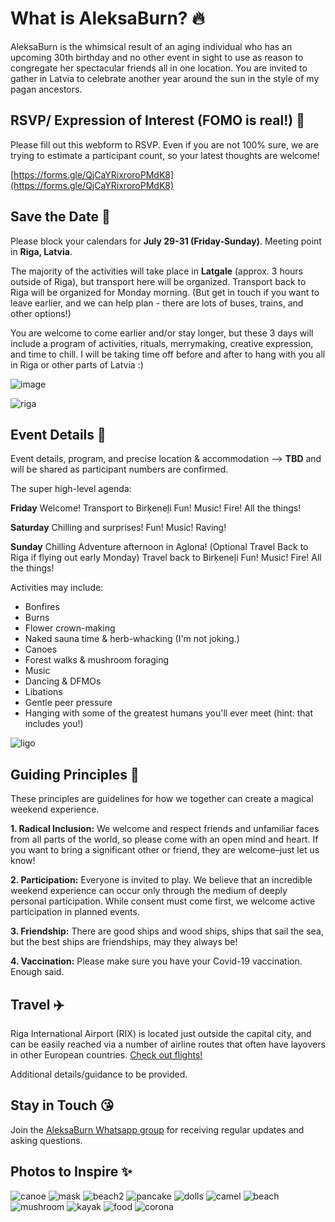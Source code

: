 # What is AleksaBurn? 🔥

AleksaBurn is the whimsical result of an aging individual who has an upcoming 30th birthday and no other event in sight to use as reason to congregate 
her spectacular friends all in one location. You are invited to gather in Latvia to celebrate another year around the sun in the style of my pagan ancestors. 

## RSVP/ Expression of Interest (FOMO is real!) 🤩

Please fill out this webform to RSVP. Even if you are not 100% sure, we are trying to estimate a participant count, so your latest thoughts are welcome! 

[https://forms.gle/QjCaYRixroroPMdK8](https://forms.gle/QjCaYRixroroPMdK8)


## Save the Date 🎉

Please block your calendars for **July 29-31 (Friday-Sunday)**. Meeting point in **Riga, Latvia**. 

The majority of the activities will take place in **Latgale** (approx. 3 hours outside of Riga), but transport here will be organized. 
Transport back to Riga will be organized for Monday morning. (But get in touch if you want to leave earlier, and we can help plan - there are lots of buses, trains, and other options!)

You are welcome to come earlier and/or stay longer, but these 3 days will include a program of activities, rituals, merrymaking, creative expression, and time to chill. I will be taking time off before and after to hang with you all in Riga or other parts of Latvia :)

![image](https://user-images.githubusercontent.com/97361176/160701002-36f2ca86-399e-4e4c-8815-aaecf0e6747d.png)

![riga](./Riga-Latvia.jpeg)

## Event Details 🛶

Event details, program, and precise location & accommodation –> **TBD** and will be shared as participant numbers are confirmed. 

The super high-level agenda: 

**Friday** 
Welcome! 
Transport to Birķeneļi
Fun! Music! Fire! All the things! 

**Saturday** 
Chilling and surprises!
Fun! Music! Raving!

**Sunday** 
Chilling
Adventure afternoon in Aglona! 
(Optional Travel Back to Riga if flying out early Monday)
Travel back to Birķeneļi
Fun! Music! Fire! All the things! 

Activities may include: 
- Bonfires
- Burns 
- Flower crown-making
- Naked sauna time & herb-whacking (I'm not joking.)
- Canoes
- Forest walks & mushroom foraging
- Music 
- Dancing & DFMOs
- Libations
- Gentle peer pressure
- Hanging with some of the greatest humans you'll ever meet (hint: that includes you!)

![ligo](./ligo.jpeg)

## Guiding Principles 👯

These principles are guidelines for how we together can create a magical weekend experience. 

**1. Radical Inclusion:** We welcome and respect friends and unfamiliar faces from all parts of the world, so please come with an open mind and heart. If you want to bring a significant other or friend, they are welcome–just let us know! 

**2. Participation:** Everyone is invited to play. We believe that an incredible weekend experience can occur only through the medium of deeply personal participation. While consent must come first, we welcome active participation in planned events.  

**3. Friendship:** There are good ships and wood ships, ships that sail the sea, but the best ships are friendships, may they always be!

**4. Vaccination:** Please make sure you have your Covid-19 vaccination. Enough said. 

## Travel ✈️

Riga International Airport (RIX) is located just outside the capital city, and can be easily reached via a number of airline routes that often have layovers in other European countries. 
[Check out flights!](https://www.google.com/search?q=google+flights+riga&oq=google+flights+riga)

Additional details/guidance to be provided. 


## Stay in Touch 😘

Join the [AleksaBurn Whatsapp group](https://chat.whatsapp.com/BZMOTAZ3jgiFiVe3ArxQPK) for receiving regular updates and asking questions.  

## Photos to Inspire ✨
![canoe](./canoe.jpeg)
![mask](./mask.jpeg)
![beach2](./beach2.jpeg)
![pancake](./pancake.jpeg)
![dolls](./dolls.jpeg)
![camel](./camel.jpeg)
![beach](./beach.jpeg)
![mushroom](./mushroom.jpeg)
![kayak](./kayak.jpeg)
![food](./food.jpeg)
![corona](./corona.jpeg)


